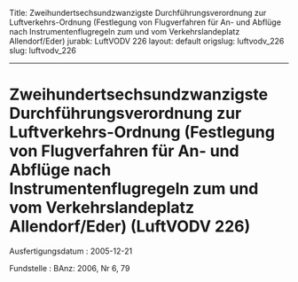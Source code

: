 Title: Zweihundertsechsundzwanzigste Durchführungsverordnung zur Luftverkehrs-Ordnung
  (Festlegung von Flugverfahren für An- und Abflüge nach Instrumentenflugregeln zum
  und vom Verkehrslandeplatz Allendorf/Eder)
jurabk: LuftVODV 226
layout: default
origslug: luftvodv_226
slug: luftvodv_226

---

# Zweihundertsechsundzwanzigste Durchführungsverordnung zur Luftverkehrs-Ordnung (Festlegung von Flugverfahren für An- und Abflüge nach Instrumentenflugregeln zum und vom Verkehrslandeplatz Allendorf/Eder) (LuftVODV 226)

Ausfertigungsdatum
:   2005-12-21

Fundstelle
:   BAnz: 2006, Nr 6, 79

